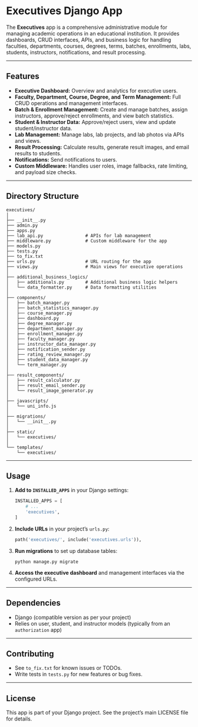 # Executives Django App

The **Executives** app is a comprehensive administrative module for managing academic operations in an educational institution. It provides dashboards, CRUD interfaces, APIs, and business logic for handling faculties, departments, courses, degrees, terms, batches, enrollments, labs, students, instructors, notifications, and result processing.

---

## Features

- **Executive Dashboard:** Overview and analytics for executive users.
- **Faculty, Department, Course, Degree, and Term Management:** Full CRUD operations and management interfaces.
- **Batch & Enrollment Management:** Create and manage batches, assign instructors, approve/reject enrollments, and view batch statistics.
- **Student & Instructor Data:** Approve/reject users, view and update student/instructor data.
- **Lab Management:** Manage labs, lab projects, and lab photos via APIs and views.
- **Result Processing:** Calculate results, generate result images, and email results to students.
- **Notifications:** Send notifications to users.
- **Custom Middleware:** Handles user roles, image fallbacks, rate limiting, and payload size checks.

---

## Directory Structure

```
executives/
│
├── __init__.py
├── admin.py
├── apps.py
├── lab_api.py                # APIs for lab management
├── middleware.py             # Custom middleware for the app
├── models.py
├── tests.py
├── to_fix.txt
├── urls.py                   # URL routing for the app
├── views.py                  # Main views for executive operations
│
├── additional_business_logics/
│   ├── additionals.py        # Additional business logic helpers
│   └── data_formatter.py     # Data formatting utilities
│
├── components/
│   ├── batch_manager.py
│   ├── batch_statistics_manager.py
│   ├── course_manager.py
│   ├── dashboard.py
│   ├── degree_manager.py
│   ├── department_manager.py
│   ├── enrollment_manager.py
│   ├── faculty_manager.py
│   ├── instructor_data_manager.py
│   ├── notification_sender.py
│   ├── rating_review_manager.py
│   ├── student_data_manager.py
│   └── term_manager.py
│
├── result_components/
│   ├── result_calculator.py
│   ├── result_email_sender.py
│   └── result_image_generator.py
│
├── javascripts/
│   └── uni_info.js
│
├── migrations/
│   └── __init__.py
│
├── static/
│   └── executives/
│
└── templates/
    └── executives/
```

---

## Usage

1. **Add to `INSTALLED_APPS`** in your Django settings:
    ```python
    INSTALLED_APPS = [
        # ...
        'executives',
    ]
    ```

2. **Include URLs** in your project’s `urls.py`:
    ```python
    path('executives/', include('executives.urls')),
    ```

3. **Run migrations** to set up database tables:
    ```
    python manage.py migrate
    ```

4. **Access the executive dashboard** and management interfaces via the configured URLs.

---

## Dependencies

- Django (compatible version as per your project)
- Relies on user, student, and instructor models (typically from an `authorization` app)

---

## Contributing

- See `to_fix.txt` for known issues or TODOs.
- Write tests in `tests.py` for new features or bug fixes.

---

## License

This app is part of your Django project. See the project’s main LICENSE file for details.